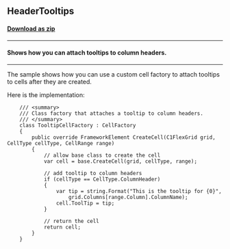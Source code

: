 ## HeaderTooltips
#### [Download as zip](https://downgit.github.io/#/home?url=https://github.com/GrapeCity/ComponentOne-WPF-Samples/tree/master/\NET_4.5.2\C1.WPF.FlexGrid\CS\HeaderTooltips\HeaderTooltips)
____
#### Shows how you can attach tooltips to column headers.
____
The sample shows how you can use a custom cell factory to attach tooltips to
cells after they are created.

Here is the implementation:

```
    /// <summary>
    /// Class factory that attaches a tooltip to column headers.
    /// </summary>
    class TooltipCellFactory : CellFactory
    {
        public override FrameworkElement CreateCell(C1FlexGrid grid, CellType cellType, CellRange range)
        {
			// allow base class to create the cell
            var cell = base.CreateCell(grid, cellType, range);

			// add tooltip to column headers
            if (cellType == CellType.ColumnHeader)
            {
                var tip = string.Format("This is the tooltip for {0}", 
                    grid.Columns[range.Column].ColumnName);
                cell.ToolTip = tip;
            }

			// return the cell
            return cell;
        }
    }
```